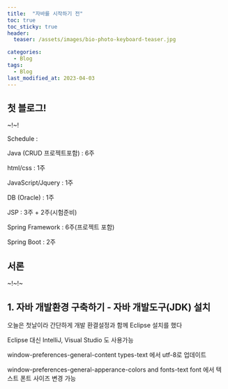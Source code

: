 ```yaml
---
title:  "자바를 시작하기 전"
toc: true
toc_sticky: true
header:
  teaser: /assets/images/bio-photo-keyboard-teaser.jpg

categories:
  - Blog
tags:
  - Blog
last_modified_at: 2023-04-03
---
```



## 첫 블로그!

~!~!

Schedule :

Java (CRUD 프로젝트포함)  : 6주

html/css : 1주

JavaScript/Jquery : 1주

DB (Oracle) : 1주

JSP : 3주 + 2주(시험준비)

Spring Framework : 6주(프로젝트 포함)

Spring Boot : 2주 


## 서론
~!~!~

## 1. 자바 개발환경 구축하기 - 자바 개발도구(JDK) 설치
오늘은 첫날이라 간단하게 개발 환결설정과 함께 Eclipse 설치를 했다

Eclipse 대신 IntelliJ, Visual Studio 도 사용가능

window-preferences-general-content types-text 에서 utf-8로 업데이트

window-preferences-general-apperance-colors and fonts-text font 에서 텍스트 폰트 사이즈 변경 가능



